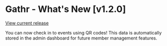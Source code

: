 # Gathr - What's New [v1.2.0]

[View current release](https://github.com/gathr-app/gathr-features)

You can now check in to events using QR codes! This data is automatically stored in the admin dashboard for future member management features.